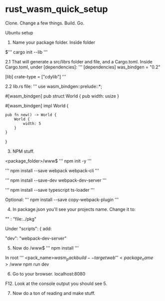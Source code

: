 # rust_wasm_quick_setup
Clone. Change a few things. Build. Go.

Ubuntu setup

1. Name your package folder. Inside folder

$'''
cargo init --lib
''' 

2.1 That will generate a src/librs folder and file, and a Cargo.toml. Inside Cargo.toml, under [dependencies]:
'''
[dependencies]
was_bindgen = "0.2"

[lib]
crate-type = ["cdylib"]
'''

2.2 lib.rs file:
'''
use wasm_bindgen::prelude::*;


#[wasm_bindgen]
pub struct World {
    pub width: usize
}

#[wasm_bindgen]
impl World {

    pub fn new() -> World {
        World {
            width: 5
        }
    }
}

3. NPM stuff.


<package_folder>/www$
'''
npm init -y
'''

'''
npm install --save webpack webpack-cli
'''

'''
npm install --save-dev webpack-dev-server
'''

'''
npm install --save typescript ts-loader
'''

Optional:
'''
npm install --save copy-webpack-plugin
'''

4. In package.json you'll see your projects name. Change it to:  

"<name of your proejct>" : "file:../pkg"

Under "scripts": {  add:

"dev": "webpack-dev-server"

5. Now do
<package name>/www$ '''
npm install
'''

In root
'''
<pack_name>$wasm_pack build --target web
'''
<package_name>/www$ npm run dev

6. Go to your browser. 
localhost:8080

F12. Look at the console output you should see 5. 

7. Now do a ton of reading and make stuff. 
